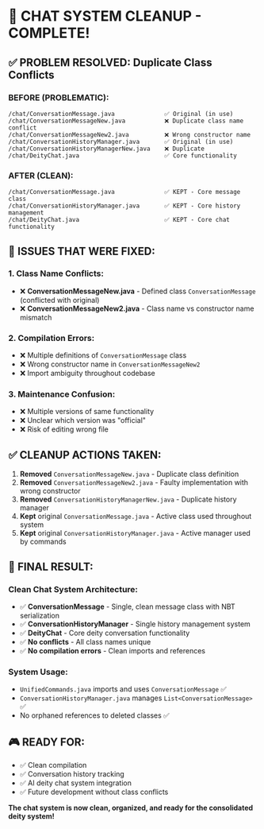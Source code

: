 # 🧹 **CHAT SYSTEM CLEANUP - COMPLETE!**

## ✅ **PROBLEM RESOLVED: Duplicate Class Conflicts**

### **BEFORE (PROBLEMATIC):**
```
/chat/ConversationMessage.java              ✅ Original (in use)
/chat/ConversationMessageNew.java           ❌ Duplicate class name conflict
/chat/ConversationMessageNew2.java          ❌ Wrong constructor name
/chat/ConversationHistoryManager.java       ✅ Original (in use)  
/chat/ConversationHistoryManagerNew.java    ❌ Duplicate
/chat/DeityChat.java                        ✅ Core functionality
```

### **AFTER (CLEAN):**
```
/chat/ConversationMessage.java              ✅ KEPT - Core message class
/chat/ConversationHistoryManager.java       ✅ KEPT - Core history management
/chat/DeityChat.java                        ✅ KEPT - Core chat functionality
```

## 🚨 **ISSUES THAT WERE FIXED:**

### **1. Class Name Conflicts:**
- ❌ **ConversationMessageNew.java** - Defined class `ConversationMessage` (conflicted with original)
- ❌ **ConversationMessageNew2.java** - Class name vs constructor name mismatch

### **2. Compilation Errors:**
- ❌ Multiple definitions of `ConversationMessage` class
- ❌ Wrong constructor name in `ConversationMessageNew2`
- ❌ Import ambiguity throughout codebase

### **3. Maintenance Confusion:**
- ❌ Multiple versions of same functionality
- ❌ Unclear which version was "official"
- ❌ Risk of editing wrong file

## ✅ **CLEANUP ACTIONS TAKEN:**

1. **Removed** `ConversationMessageNew.java` - Duplicate class definition
2. **Removed** `ConversationMessageNew2.java` - Faulty implementation with wrong constructor
3. **Removed** `ConversationHistoryManagerNew.java` - Duplicate history manager
4. **Kept** original `ConversationMessage.java` - Active class used throughout system
5. **Kept** original `ConversationHistoryManager.java` - Active manager used by commands

## 🎯 **FINAL RESULT:**

### **Clean Chat System Architecture:**
- ✅ **ConversationMessage** - Single, clean message class with NBT serialization
- ✅ **ConversationHistoryManager** - Single history management system  
- ✅ **DeityChat** - Core deity conversation functionality
- ✅ **No conflicts** - All class names unique
- ✅ **No compilation errors** - Clean imports and references

### **System Usage:**
- `UnifiedCommands.java` imports and uses `ConversationMessage` ✅
- `ConversationHistoryManager.java` manages `List<ConversationMessage>` ✅
- No orphaned references to deleted classes ✅

## 🎮 **READY FOR:**
- ✅ Clean compilation
- ✅ Conversation history tracking
- ✅ AI deity chat system integration
- ✅ Future development without class conflicts

**The chat system is now clean, organized, and ready for the consolidated deity system!**
